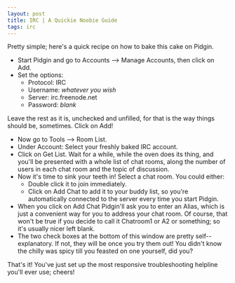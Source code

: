 ```yaml
--- 
layout: post
title: IRC | A Quickie Noobie Guide
tags: irc
---
```


Pretty simple; here's a quick recipe on how to bake this cake on Pidgin.

   * Start Pidgin and go to Accounts --> Manage Accounts, then click on Add.
   * Set the options:
      * Protocol: IRC
      * Username: *whatever you wish*
      * Server: irc.freenode.net
      * Password: *blank*

Leave the rest as it is, unchecked and unfilled, for that is the way things should be,
sometimes. Click on Add!

   * Now go to Tools --> Room List.
   * Under Account: Select your freshly baked IRC account.
   * Click on Get List. Wait for a while, while the oven does its thing, and you'll be
     presented with a whole list of chat rooms, along the number of users in each chat room
     and the topic of discussion.
   * Now it's time to sink your teeth in! Select a chat room. You could either:
      * Double click it to join immediately.
      * Click on Add Chat to add it to your buddy list, so you're automatically connected
        to the server every time you start Pidgin.
   * When you click on Add Chat Pidgin'll ask you to enter an Alias, which is just a convenient
     way for you to address your chat room. Of course, that won't be true if you decide to call
     it Chatroom1 or A2 or something; so it's usually nicer left blank.
   * The two check boxes at the bottom of this window are pretty self--explanatory. If not, they
     will be once you try them out! You didn't know the chilly was spicy till you feasted on one
     yourself, did you?

That's it! You've just set up the most responsive troubleshooting helpline you'll ever use;
cheers!
